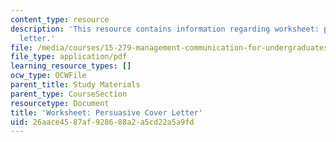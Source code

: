 ```yaml
---
content_type: resource
description: 'This resource contains information regarding worksheet: persuasive cover
  letter.'
file: /media/courses/15-279-management-communication-for-undergraduates-fall-2012/26aace4587af928688a2a5cd22a5a9fd_MIT15_279F12_coverLttrWkst.pdf
file_type: application/pdf
learning_resource_types: []
ocw_type: OCWFile
parent_title: Study Materials
parent_type: CourseSection
resourcetype: Document
title: 'Worksheet: Persuasive Cover Letter'
uid: 26aace45-87af-9286-88a2-a5cd22a5a9fd
---
```

